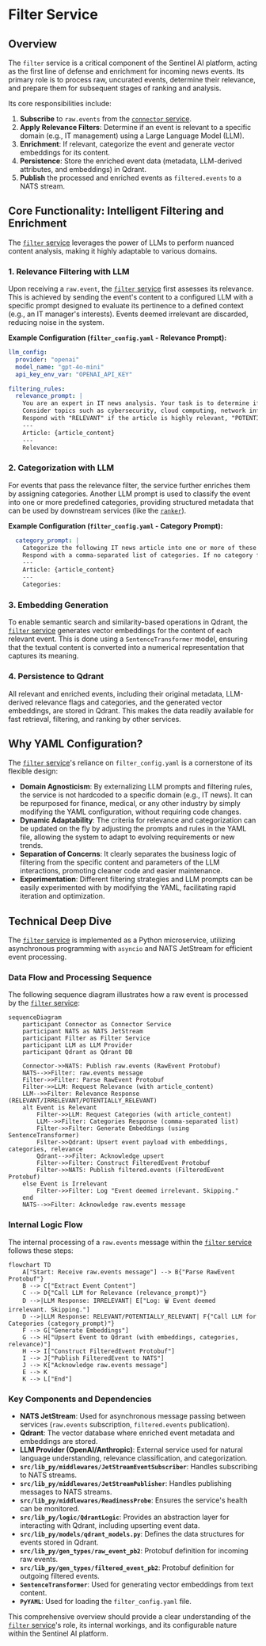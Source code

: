 # Filter Service

## Overview

The `filter` service is a critical component of the Sentinel AI platform, acting as the first line of defense and enrichment for incoming news events. Its primary role is to process raw, uncurated events, determine their relevance, and prepare them for subsequent stages of ranking and analysis.

Its core responsibilities include:
1.  **Subscribe** to `raw.events` from the [`connector` service](./connector.md).
2.  **Apply Relevance Filters**: Determine if an event is relevant to a specific domain (e.g., IT management) using a Large Language Model (LLM).
3.  **Enrichment**: If relevant, categorize the event and generate vector embeddings for its content.
4.  **Persistence**: Store the enriched event data (metadata, LLM-derived attributes, and embeddings) in Qdrant.
5.  **Publish** the processed and enriched events as `filtered.events` to a NATS stream.

## Core Functionality: Intelligent Filtering and Enrichment

The [`filter` service](./filter.md) leverages the power of LLMs to perform nuanced content analysis, making it highly adaptable to various domains.

### 1. Relevance Filtering with LLM

Upon receiving a `raw.event`, the [`filter` service](./filter.md) first assesses its relevance. This is achieved by sending the event's content to a configured LLM with a specific prompt designed to evaluate its pertinence to a defined context (e.g., an IT manager's interests). Events deemed irrelevant are discarded, reducing noise in the system.

**Example Configuration (`filter_config.yaml` - Relevance Prompt):**
```yaml
llm_config:
  provider: "openai"
  model_name: "gpt-4o-mini"
  api_key_env_var: "OPENAI_API_KEY"

filtering_rules:
  relevance_prompt: |
    You are an expert in IT news analysis. Your task is to determine if the following news article is relevant to an IT manager.
    Consider topics such as cybersecurity, cloud computing, network infrastructure, software development, data management, IT strategy, and compliance.
    Respond with "RELEVANT" if the article is highly relevant, "POTENTIALLY_RELEVANT" if it has some relevance but might require further review, and "IRRELEVANT" otherwise.
    ---
    Article: {article_content}
    ---
    Relevance:
```

### 2. Categorization with LLM

For events that pass the relevance filter, the service further enriches them by assigning categories. Another LLM prompt is used to classify the event into one or more predefined categories, providing structured metadata that can be used by downstream services (like the [`ranker`](./ranker.md)).

**Example Configuration (`filter_config.yaml` - Category Prompt):**
```yaml
  category_prompt: |
    Categorize the following IT news article into one or more of these categories: [Cybersecurity, Cloud Computing, Network Infrastructure, Software Development, Data Management, IT Strategy, Compliance, Other].
    Respond with a comma-separated list of categories. If no category fits, respond with "Other".
    ---
    Article: {article_content}
    ---
    Categories:
```

### 3. Embedding Generation

To enable semantic search and similarity-based operations in Qdrant, the [`filter` service](./filter.md) generates vector embeddings for the content of each relevant event. This is done using a `SentenceTransformer` model, ensuring that the textual content is converted into a numerical representation that captures its meaning.

### 4. Persistence to Qdrant

All relevant and enriched events, including their original metadata, LLM-derived relevance flags and categories, and the generated vector embeddings, are stored in Qdrant. This makes the data readily available for fast retrieval, filtering, and ranking by other services.

## Why YAML Configuration?

The [`filter` service](./filter.md)'s reliance on `filter_config.yaml` is a cornerstone of its flexible design:

*   **Domain Agnosticism**: By externalizing LLM prompts and filtering rules, the service is not hardcoded to a specific domain (e.g., IT news). It can be repurposed for finance, medical, or any other industry by simply modifying the YAML configuration, without requiring code changes.
*   **Dynamic Adaptability**: The criteria for relevance and categorization can be updated on the fly by adjusting the prompts and rules in the YAML file, allowing the system to adapt to evolving requirements or new trends.
*   **Separation of Concerns**: It clearly separates the business logic of filtering from the specific content and parameters of the LLM interactions, promoting cleaner code and easier maintenance.
*   **Experimentation**: Different filtering strategies and LLM prompts can be easily experimented with by modifying the YAML, facilitating rapid iteration and optimization.

## Technical Deep Dive

The [`filter` service](./filter.md) is implemented as a Python microservice, utilizing asynchronous programming with `asyncio` and NATS JetStream for efficient event processing.

### Data Flow and Processing Sequence

The following sequence diagram illustrates how a raw event is processed by the [`filter` service](./filter.md):

```mermaid
sequenceDiagram
    participant Connector as Connector Service
    participant NATS as NATS JetStream
    participant Filter as Filter Service
    participant LLM as LLM Provider
    participant Qdrant as Qdrant DB

    Connector->>NATS: Publish raw.events (RawEvent Protobuf)
    NATS-->>Filter: raw.events message
    Filter->>Filter: Parse RawEvent Protobuf
    Filter->>LLM: Request Relevance (with article_content)
    LLM-->>Filter: Relevance Response (RELEVANT/IRRELEVANT/POTENTIALLY_RELEVANT)
    alt Event is Relevant
        Filter->>LLM: Request Categories (with article_content)
        LLM-->>Filter: Categories Response (comma-separated list)
        Filter->>Filter: Generate Embeddings (using SentenceTransformer)
        Filter->>Qdrant: Upsert event payload with embeddings, categories, relevance
        Qdrant-->>Filter: Acknowledge upsert
        Filter->>Filter: Construct FilteredEvent Protobuf
        Filter->>NATS: Publish filtered.events (FilteredEvent Protobuf)
    else Event is Irrelevant
        Filter->>Filter: Log "Event deemed irrelevant. Skipping."
    end
    NATS-->>Filter: Acknowledge raw.events message
```

### Internal Logic Flow

The internal processing of a `raw.events` message within the [`filter` service](./filter.md) follows these steps:

```mermaid
flowchart TD
    A["Start: Receive raw.events message"] --> B{"Parse RawEvent Protobuf"}
    B --> C["Extract Event Content"]
    C --> D{"Call LLM for Relevance (relevance_prompt)"}
    D -->|LLM Response: IRRELEVANT| E["Log: 🗑️ Event deemed irrelevant. Skipping."]
    D -->|LLM Response: RELEVANT/POTENTIALLY_RELEVANT| F{"Call LLM for Categories (category_prompt)"}
    F --> G["Generate Embeddings"]
    G --> H["Upsert Event to Qdrant (with embeddings, categories, relevance)"]
    H --> I["Construct FilteredEvent Protobuf"]
    I --> J["Publish FilteredEvent to NATS"]
    J --> K["Acknowledge raw.events message"]
    E --> K
    K --> L["End"]
```

### Key Components and Dependencies

*   **NATS JetStream**: Used for asynchronous message passing between services (`raw.events` subscription, `filtered.events` publication).
*   **Qdrant**: The vector database where enriched event metadata and embeddings are stored.
*   **LLM Provider (OpenAI/Anthropic)**: External service used for natural language understanding, relevance classification, and categorization.
*   **`src/lib_py/middlewares/JetStreamEventSubscriber`**: Handles subscribing to NATS streams.
*   **`src/lib_py/middlewares/JetStreamPublisher`**: Handles publishing messages to NATS streams.
*   **`src/lib_py/middlewares/ReadinessProbe`**: Ensures the service's health can be monitored.
*   **`src/lib_py/logic/QdrantLogic`**: Provides an abstraction layer for interacting with Qdrant, including upserting event data.
*   **`src/lib_py/models/qdrant_models.py`**: Defines the data structures for events stored in Qdrant.
*   **`src/lib_py/gen_types/raw_event_pb2`**: Protobuf definition for incoming raw events.
*   **`src/lib_py/gen_types/filtered_event_pb2`**: Protobuf definition for outgoing filtered events.
*   **`SentenceTransformer`**: Used for generating vector embeddings from text content.
*   **`PyYAML`**: Used for loading the `filter_config.yaml` file.

This comprehensive overview should provide a clear understanding of the [`filter` service](./filter.md)'s role, its internal workings, and its configurable nature within the Sentinel AI platform.